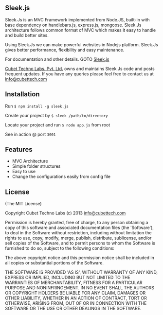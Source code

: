 ## Sleek.js

Sleek.Js is an MVC Framework implemented from Node.JS, built-in with base dependency on handlebars.js, express.js, mongoose. Sleek.Js architecture follows common format of MVC which makes it easy to handle and build better sites.

Using Sleek.Js we can make powerful websites in Nodejs platform. Sleek.Js gives better performance, flexibility and easy maintenance.

For documentation and other details. GOTO [Sleek.js](http://www.sleekjs.com)

[Cubet Techno Labs. Pvt. Ltd.](http://www.cubettech.com) owns and maintains Sleek.Js code and posts frequent updates. If you have any queries please feel free to contact us at <info@cubettech.com>

## Installation

Run 
`$ npm install -g sleek.js`

Create your project by
`$ sleek /path/to/directory`

Locate your project and run `$ node app.js` from root 

See in action @ port `3001`

## Features

  * MVC Architecture
  * Simple folder structures
  * Easy to use 
  * Change the configurations easily from config file


## License

(The MIT License)

Copyright Cubet Techno Labs (c) 2013  <info@cubettech.com>

Permission is hereby granted, free of charge, to any person obtaining
a copy of this software and associated documentation files (the
'Software'), to deal in the Software without restriction, including
without limitation the rights to use, copy, modify, merge, publish,
distribute, sublicense, and/or sell copies of the Software, and to
permit persons to whom the Software is furnished to do so, subject to
the following conditions:

The above copyright notice and this permission notice shall be
included in all copies or substantial portions of the Software.

THE SOFTWARE IS PROVIDED 'AS IS', WITHOUT WARRANTY OF ANY KIND,
EXPRESS OR IMPLIED, INCLUDING BUT NOT LIMITED TO THE WARRANTIES OF
MERCHANTABILITY, FITNESS FOR A PARTICULAR PURPOSE AND NONINFRINGEMENT.
IN NO EVENT SHALL THE AUTHORS OR COPYRIGHT HOLDERS BE LIABLE FOR ANY
CLAIM, DAMAGES OR OTHER LIABILITY, WHETHER IN AN ACTION OF CONTRACT,
TORT OR OTHERWISE, ARISING FROM, OUT OF OR IN CONNECTION WITH THE
SOFTWARE OR THE USE OR OTHER DEALINGS IN THE SOFTWARE.